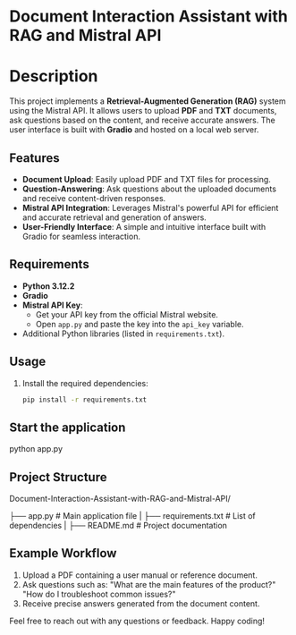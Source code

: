 # Document Interaction Assistant with RAG and Mistral API

# Description

This project implements a **Retrieval-Augmented Generation (RAG)** system using the Mistral API. It allows users to upload **PDF** and **TXT** documents, ask questions based on the content, and receive accurate answers. The user interface is built with **Gradio** and hosted on a local web server.

## Features

- **Document Upload**: Easily upload PDF and TXT files for processing.
- **Question-Answering**: Ask questions about the uploaded documents and receive content-driven responses.
- **Mistral API Integration**: Leverages Mistral's powerful API for efficient and accurate retrieval and generation of answers.
- **User-Friendly Interface**: A simple and intuitive interface built with Gradio for seamless interaction.

## Requirements

- **Python 3.12.2**
- **Gradio**
- **Mistral API Key**:
  - Get your API key from the official Mistral website.
  - Open `app.py` and paste the key into the `api_key` variable.
- Additional Python libraries (listed in `requirements.txt`).

## Usage

1. Install the required dependencies:
   ```bash
   pip install -r requirements.txt

## Start the application

python app.py

## Project Structure

Document-Interaction-Assistant-with-RAG-and-Mistral-API/

├── app.py                 # Main application file
|
├── requirements.txt       # List of dependencies
|
├── README.md              # Project documentation

## Example Workflow

1. Upload a PDF containing a user manual or reference document.
2. Ask questions such as:
      "What are the main features of the product?"
      "How do I troubleshoot common issues?"
3. Receive precise answers generated from the document content.

Feel free to reach out with any questions or feedback. Happy coding!

